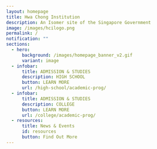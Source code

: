 ```yaml
---
layout: homepage
title: Hwa Chong Institution
description: An Isomer site of the Singapore Government
image: /images/hcilogo.png
permalink: /
notification: ""
sections:
  - hero:
      background: /images/homepage_banner_v2.gif
      variant: image
  - infobar:
      title: ADMISSION & STUDIES
      description: HIGH SCHOOL
      button: LEARN MORE
      url: /high-school/academic-prog/
  - infobar:
      title: ADMISSION & STUDIES
      description: COLLEGE
      button: LEARN MORE
      url: /college/academic-prog/
  - resources:
      title: News & Events
      id: resources
      button: Find Out More
---
```

